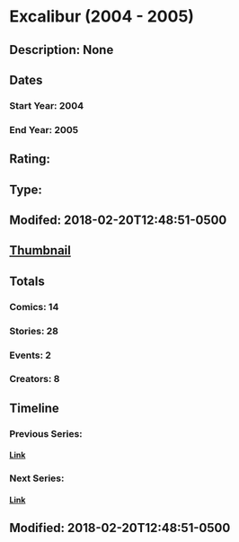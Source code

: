 # Excalibur (2004 - 2005)
## Description: None
## Dates
### Start Year: 2004
### End Year: 2005
## Rating: 
## Type: 
## Modifed: 2018-02-20T12:48:51-0500
## [Thumbnail](http://i.annihil.us/u/prod/marvel/i/mg/6/30/5a8c5f123663a.jpg)
## Totals
### Comics: 14
### Stories: 28
### Events: 2
### Creators: 8
## Timeline
### Previous Series: 
#### [Link]()
### Next Series: 
#### [Link]()
## Modified: 2018-02-20T12:48:51-0500